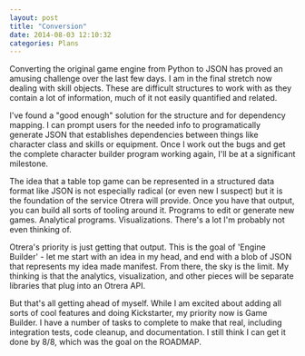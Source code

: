 ```yaml
---
layout: post
title: "Conversion"
date: 2014-08-03 12:10:32
categories: Plans
---
```


Converting the original game engine from Python to JSON has proved an amusing challenge over the last few days. I am in the final stretch now dealing with skill objects. These are difficult structures to work with as they contain a lot of information, much of it not easily quantified and related.

I've found a "good enough" solution for the structure and for dependency mapping. I can prompt users for the needed info to programatically generate JSON that establishes dependencies between things like character class and skills or equipment. Once I work out the bugs and get the complete character builder program working again, I'll be at a significant milestone.

The idea that a table top game can be represented in a structured data format like JSON is not especially radical (or even new I suspect) but it is the foundation of the service Otrera will provide. Once you have that output, you can build all sorts of tooling around it. Programs to edit or generate new games. Analytical programs. Visualizations. There's a lot I'm probably not even thinking of.

Otrera's priority is just getting that output. This is the goal of 'Engine Builder' - let me start with an idea in my head, and end with a blob of JSON that represents my idea made manifest. From there, the sky is the limit. My thinking is that the analytics, visualization, and other pieces will be separate libraries that plug into an Otrera API.

But that's all getting ahead of myself. While I am excited about adding all sorts of cool features and doing Kickstarter, my priority now is Game Builder. I have a number of tasks to complete to make that real, including integration tests, code cleanup, and documentation. I still think I can get it done by 8/8, which was the goal on the ROADMAP.
